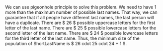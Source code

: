 We can use pigeonhole principle to solve this problem. 
We need to have 1 more than the maximum number of possible last names.
That way, we can guarantee that if all people have different last names, the last person will have a duplicate. 
There are $ 26 $ possible uppercase letters for the first letter of the last name. 
There are $ 25 $ possible lowercase letters for the second letter of the last name. 
There are $ 24 $ possible lowercase letters for the third letter of the last name. 
Thus, the minimum size of the population of ShortLastName is $ 26 cdot 25 cdot 24 + 1 $.
